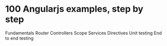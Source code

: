 # 100 Angularjs examples, step by step
Fundamentals
Router
Controllers
Scope
Services
Directives
Unit testing
End to end testing

